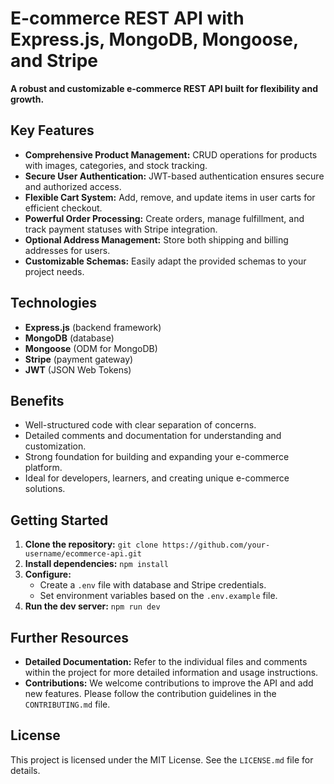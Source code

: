 # E-commerce REST API with Express.js, MongoDB, Mongoose, and Stripe

**A robust and customizable e-commerce REST API built for flexibility and growth.**

## Key Features
- **Comprehensive Product Management:** CRUD operations for products with images, categories, and stock tracking.
- **Secure User Authentication:** JWT-based authentication ensures secure and authorized access.
- **Flexible Cart System:** Add, remove, and update items in user carts for efficient checkout.
- **Powerful Order Processing:** Create orders, manage fulfillment, and track payment statuses with Stripe integration.
- **Optional Address Management:** Store both shipping and billing addresses for users.
- **Customizable Schemas:** Easily adapt the provided schemas to your project needs.

## Technologies
- **Express.js** (backend framework)
- **MongoDB** (database)
- **Mongoose** (ODM for MongoDB)
- **Stripe** (payment gateway)
- **JWT** (JSON Web Tokens)

## Benefits
- Well-structured code with clear separation of concerns.
- Detailed comments and documentation for understanding and customization.
- Strong foundation for building and expanding your e-commerce platform.
- Ideal for developers, learners, and creating unique e-commerce solutions.

## Getting Started
1. **Clone the repository:** `git clone https://github.com/your-username/ecommerce-api.git`
2. **Install dependencies:** `npm install`
3. **Configure:**
   - Create a `.env` file with database and Stripe credentials.
   - Set environment variables based on the `.env.example` file.
4. **Run the dev server:** `npm run dev`

## Further Resources
- **Detailed Documentation:** Refer to the individual files and comments within the project for more detailed information and usage instructions.
- **Contributions:** We welcome contributions to improve the API and add new features. Please follow the contribution guidelines in the `CONTRIBUTING.md` file.

## License
This project is licensed under the MIT License. See the `LICENSE.md` file for details.
